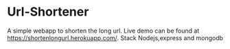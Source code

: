 # Url-Shortener
A simple webapp to shorten the long url. Live demo can be found at https://shortenlongurl.herokuapp.com/. Stack Nodejs,express and mongodb
